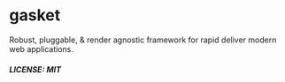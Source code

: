 # gasket

Robust, pluggable, & render agnostic framework for rapid deliver modern web applications. 

##### LICENSE: MIT
